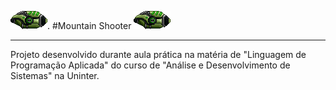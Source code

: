 ![alt text](https://github.com/Ygor-Vasconcelos/MountainShooter/blob/master/asset/Player1.png). #Mountain Shooter ![alt text](https://github.com/Ygor-Vasconcelos/MountainShooter/blob/master/asset/Player1.png)
************

Projeto desenvolvido durante aula prática
na matéria de "Linguagem de Programação Aplicada" 
do curso de "Análise e Desenvolvimento de Sistemas"
na Uninter.
